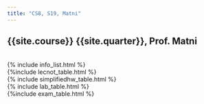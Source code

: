 ```yaml
---
title: "CS8, S19, Matni"
---
```



## {{site.course}} {{site.quarter}}, Prof. Matni
<br>

<div class="card card-body">
 {% include info_list.html %}
</div>


<div class="card card-body" markdown="1">
  {%include lecnot_table.html %}
</div>

<div class="card card-body">
 {% include simplifiedhw_table.html %}
</div>

<div class="card card-body">
 {% include lab_table.html %}
</div>

<div class="card card-body">
 {%include exam_table.html %}
</div>

